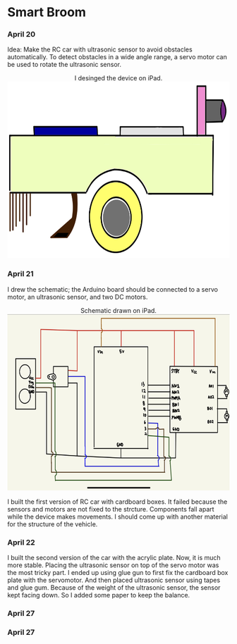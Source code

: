 # Smart Broom

### April 20
Idea: Make the RC car with ultrasonic sensor to avoid obstacles automatically. To detect obstacles in a wide angle range, a servo motor can be used to rotate the ultrasonic sensor.

<p align="center">
  I desinged the device on iPad.<br>
  <img src="model.jpg" width="600" height="400">
</p>

### April 21
I drew the schematic; the Arduino board should be connected to a servo motor, an ultrasonic sensor, and two DC motors.

<p align="center">
  Schematic drawn on iPad.<br>
  <img src="scheme.jpg" width="600" height="400">
</p>

I built the first version of RC car with cardboard boxes. It failed because the sensors and motors are not fixed to the strcture. Components fall apart while the device makes movements. I should come up with another material for the structure of the vehicle.

### April 22
I built the second version of the car with the acrylic plate. Now, it is much more stable. Placing the ultrasonic sensor on top of the servo motor was the most tricky part. I ended up using glue gun to first fix the cardboard box plate with the servomotor. And then placed ultrasonic sensor using tapes and glue gum. Because of the weight of the ultrasonic sensor, the sensor kept facing down. So I added some paper to keep the balance.




### April 27
### April 27
